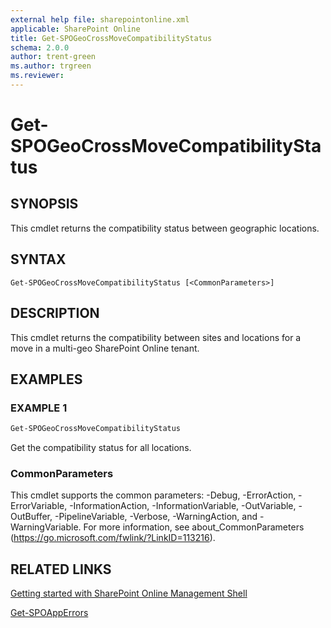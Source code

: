 ```yaml
---
external help file: sharepointonline.xml
applicable: SharePoint Online
title: Get-SPOGeoCrossMoveCompatibilityStatus
schema: 2.0.0
author: trent-green
ms.author: trgreen
ms.reviewer:
---
```


# Get-SPOGeoCrossMoveCompatibilityStatus

## SYNOPSIS
This cmdlet returns the compatibility status between geographic locations.


## SYNTAX

```
Get-SPOGeoCrossMoveCompatibilityStatus [<CommonParameters>]
```

## DESCRIPTION
This cmdlet returns the compatibility between sites and locations for a move in a multi-geo SharePoint Online tenant.


## EXAMPLES

### EXAMPLE 1
```powershell
Get-SPOGeoCrossMoveCompatibilityStatus
```

Get the compatibility status for all locations.


### CommonParameters
This cmdlet supports the common parameters: -Debug, -ErrorAction, -ErrorVariable, -InformationAction, -InformationVariable, -OutVariable, -OutBuffer, -PipelineVariable, -Verbose, -WarningAction, and -WarningVariable. For more information, see about_CommonParameters (https://go.microsoft.com/fwlink/?LinkID=113216).



## RELATED LINKS

[Getting started with SharePoint Online Management Shell](https://docs.microsoft.com/powershell/sharepoint/sharepoint-online/connect-sharepoint-online?view=sharepoint-ps)

[Get-SPOAppErrors](Get-SPOAppErrors.md)

